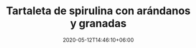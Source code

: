 ---
title: "Tartaleta de spirulina con arándanos y granadas"
date: 2020-05-12T14:46:10+06:00
description: "Tartaleta de spirulina con arándanos y granadas"
type: "recipe"
image: "images/recipes/spirulina-raw-cake.jpg"
cuisine: Crudivegana
suitableForDiet: VeganDiet
categories: postre
yield: 2 tartaletas
prepTime: 20
cookTime: 60
totalTime: 80
tags:
  - "spirulina"
  - "raw-cake"
ingredients:
- 150g anacardos remojados
- 6 dátiles remojados
- 1 cda spirulina en polvo
- 4 cdas puré de manzana 
- 1 zumo de limón
- 1 zumo de naranja
- 4 cdas aceite de coco
- 1/4 granada
- 10 arándanos
- Pizca de sal
directions:
- Remoja los anacardos y los dátiles al menos durante unas 8 horas. 
- Pasado este tiempo escurre y vierte en la jarra de la batidora/licuadora.
- Añade todos los demás ingredientes menos los arándanos y las granadas, y licúa hasta obtener una textura fina y homogénea.
- Vierte por partes iguales en moldes de silicona individuales o ramequines recubiertos de película transparente y recubre de arándanos y granadas.
- Pon en el congelador durante 4 horas y estará listo para servir.
tips:
---